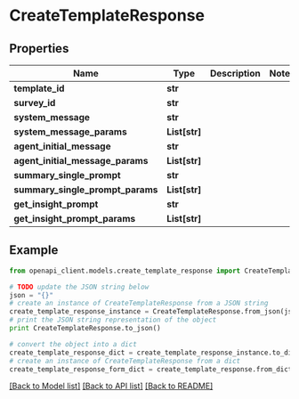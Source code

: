 # CreateTemplateResponse


## Properties
Name | Type | Description | Notes
------------ | ------------- | ------------- | -------------
**template_id** | **str** |  | 
**survey_id** | **str** |  | 
**system_message** | **str** |  | 
**system_message_params** | **List[str]** |  | 
**agent_initial_message** | **str** |  | 
**agent_initial_message_params** | **List[str]** |  | 
**summary_single_prompt** | **str** |  | 
**summary_single_prompt_params** | **List[str]** |  | 
**get_insight_prompt** | **str** |  | 
**get_insight_prompt_params** | **List[str]** |  | 

## Example

```python
from openapi_client.models.create_template_response import CreateTemplateResponse

# TODO update the JSON string below
json = "{}"
# create an instance of CreateTemplateResponse from a JSON string
create_template_response_instance = CreateTemplateResponse.from_json(json)
# print the JSON string representation of the object
print CreateTemplateResponse.to_json()

# convert the object into a dict
create_template_response_dict = create_template_response_instance.to_dict()
# create an instance of CreateTemplateResponse from a dict
create_template_response_form_dict = create_template_response.from_dict(create_template_response_dict)
```
[[Back to Model list]](../README.md#documentation-for-models) [[Back to API list]](../README.md#documentation-for-api-endpoints) [[Back to README]](../README.md)


